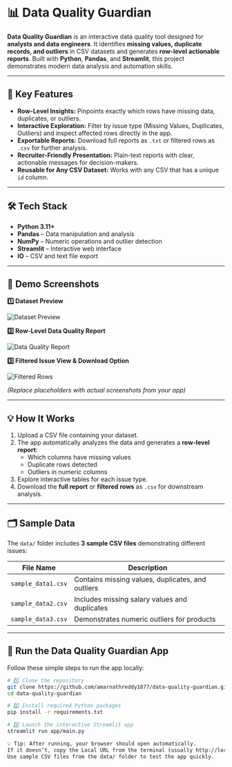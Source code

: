 # 📊 Data Quality Guardian

**Data Quality Guardian** is an interactive data quality tool designed for **analysts and data engineers**. It identifies **missing values, duplicate records, and outliers** in CSV datasets and generates **row-level actionable reports**. Built with **Python**, **Pandas**, and **Streamlit**, this project demonstrates modern data analysis and automation skills.

---

## 🚀 Key Features

- **Row-Level Insights:** Pinpoints exactly which rows have missing data, duplicates, or outliers.
- **Interactive Exploration:** Filter by issue type (Missing Values, Duplicates, Outliers) and inspect affected rows directly in the app.
- **Exportable Reports:** Download full reports as `.txt` or filtered rows as `.csv` for further analysis.
- **Recruiter-Friendly Presentation:** Plain-text reports with clear, actionable messages for decision-makers.
- **Reusable for Any CSV Dataset:** Works with any CSV that has a unique `id` column.

---

## 🛠️ Tech Stack

- **Python 3.11+**
- **Pandas** – Data manipulation and analysis  
- **NumPy** – Numeric operations and outlier detection  
- **Streamlit** – Interactive web interface  
- **IO** – CSV and text file export  

---

## 🎯 Demo Screenshots

**1️⃣ Dataset Preview**  

![Dataset Preview](https://via.placeholder.com/600x150.png?text=Dataset+Preview)

**2️⃣ Row-Level Data Quality Report**  

![Data Quality Report](https://via.placeholder.com/600x200.png?text=Row-Level+Report)

**3️⃣ Filtered Issue View & Download Option**  

![Filtered Rows](https://via.placeholder.com/600x200.png?text=Filtered+Rows+Download)

*(Replace placeholders with actual screenshots from your app)*

---

## 💡 How It Works

1. Upload a CSV file containing your dataset.  
2. The app automatically analyzes the data and generates a **row-level report**:  
   - Which columns have missing values  
   - Duplicate rows detected  
   - Outliers in numeric columns  
3. Explore interactive tables for each issue type.  
4. Download the **full report** or **filtered rows** as `.csv` for downstream analysis.

---

## 🗂️ Sample Data

The `data/` folder includes **3 sample CSV files** demonstrating different issues:

| File Name | Description |
|-----------|-------------|
| `sample_data1.csv` | Contains missing values, duplicates, and outliers |
| `sample_data2.csv` | Includes missing salary values and duplicates |
| `sample_data3.csv` | Demonstrates numeric outliers for products |

---


## 🚀 Run the Data Quality Guardian App

Follow these simple steps to run the app locally:

```bash
# 1️⃣ Clone the repository
git clone https://github.com/amarnathreddy1877/data-quality-guardian.git
cd data-quality-guardian

# 2️⃣ Install required Python packages
pip install -r requirements.txt

# 3️⃣ Launch the interactive Streamlit app
streamlit run app/main.py

💡 Tip: After running, your browser should open automatically.
If it doesn’t, copy the Local URL from the terminal (usually http://localhost:8501) and open it manually.
Use sample CSV files from the data/ folder to test the app quickly.
